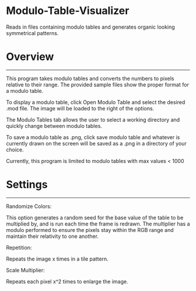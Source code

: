 # Modulo-Table-Visualizer
Reads in files containing modulo tables and generates organic looking symmetrical patterns.

# Overview
-----------------------------------------------------------
This program takes modulo tables and converts the numbers to pixels relative to their range.
The provided sample files show the proper format for a modulo table.

To display a modulo table, click Open Modulo Table and select the desired .mod file.
The image will be loaded to the right of the options.

The Modulo Tables tab allows the user to select a working directory and quickly change between modulo tables.

To save a modulo table as .png, click save modulo table and whatever is currently drawn on the screen will be saved as a .png in a directory of your choice.

Currently, this program is limited to modulo tables with max values < 1000

# Settings
-----------------------------------------------------------
Randomize Colors:

This option generates a random seed for the base value of the table to be multiplied by, and is run each time the frame is redrawn. The multiplier has a modulo performed to ensure the pixels stay within the RGB range and maintain their relativity to one another.

Repetition:

Repeats the image x times in a tile pattern.

Scale Multiplier:

Repeats each pixel x^2 times to enlarge the image.
